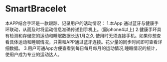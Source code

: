 # SmartBracelet
本APP结合手环是一款跟踪、记录用户的活动情况： 1.本App 通过蓝牙与健康手环联动，从而及时将运动信息准确传递到手机上。(需iphone4以上) 2.健康手环具有检测和存储您的运动和睡眠数据长达1月之久.使用时无须连接手机。如果你想查看具体运动和睡眠情况，只需和APP通过蓝牙连接。花少量的同步时间即可查看详细数据。 3.用户可通App方便查看到每日每月每月的运动情况,睡眠情况的统计，使用户成为专业的运动达人。
